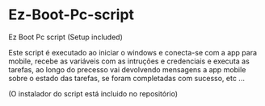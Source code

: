 # Ez-Boot-Pc-script
Ez Boot Pc script (Setup included)

Este script é executado ao iniciar o windows e conecta-se com a app para mobile, recebe as variáveis com as intruções e credenciais e executa as tarefas, ao longo do precesso vai devolvendo mensagens a app mobile sobre o estado das tarefas, se foram completadas com sucesso, etc ...

(O instalador do script está incluido no repositório)
